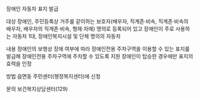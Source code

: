 장애인 자동차 표지 발급

대상
장애인, 주민등록상 거주를 같이하는 보호자(배우자, 직계존·비속, 직계존·비속의 배우자, 배우자의 직계존·비속, 형제·자매) 명의로 등록되어 있고 장애인이 주로 사용하는 자동차 1대,
장애인복지시설 및 단체 명의의 자동차

내용
장애인의 보행상 장애 여부에 따라 장애인전용 주차구역을 이용할 수 있는 표지를 발급해 장애인전용 주차구역에 주차할 수 있도록 지원
장애인이 탑승한 경우에만 표지의 효력을 인정

방법
읍면동 주민센터(행정복지센터)에 신청

문의
보건복지상담센터(129)